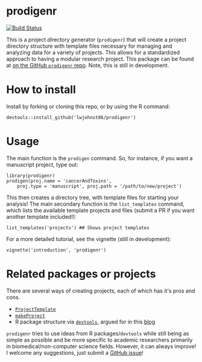 # prodigenr

[![Build Status](https://travis-ci.org/lwjohnst86/prodigenr.svg?branch=master)](https://travis-ci.org/lwjohnst86/prodigenr)

This is a *pro*ject *di*rectory *gen*erato*r* (`prodigenr`) that will
create a project directory structure with template files necessary for
managing and analyzing data for a variety of projects.  This allows
for a standardized approach to having a modular research project.
This package can be found at
[on the GitHub `prodigenr` repo](https://github.com/lwjohnst86/prodigenr). Note,
this is still in development.

# How to install

Install by forking or cloning this repo, or by using the R command:

    devtools::install_github('lwjohnst86/prodigenr')

# Usage

The main function is the `prodigen` command.  So, for instance, if you
want a manuscript project, type out:

    library(prodigenr)
    prodigen(proj.name = 'cancerAndToxins',
        proj.type = 'manuscript', proj.path = '/path/to/new/project')

This then creates a directory tree, with template files for starting
your analysis!  The main secondary function is the `list_templates`
command, which lists the available template projects and files (submit
a PR if you want another template included!):

    list_templates('projects') ## Shows project templates

For a more detailed tutorial, see the vignette (still in development):

    vignette('introduction', 'prodigenr')

# Related packages or projects

There are several ways of creating projects, each of which has it's pros and cons.

- [`ProjectTemplate`](http://projecttemplate.net/) 
- [`makeProject`](https://cran.r-project.org/web/packages/makeProject/index.html)
- R package structure via
[`devtools`](https://cran.r-project.org/web/packages/devtools/README.html), argued for in this
[blog](https://rmflight.github.io/posts/2014/07/vignetteAnalysis.html) 

`prodigenr` tries to use ideas from R packages/`devtools` while still being as simple
as possible and be more specific to academic researchers primarily in
biomedical/non-computer science fields. However, it can always improve! I
welcome any suggestions, just submit a 
[GitHub issue](https://github.com/lwjohnst86/prodigenr/issues)!
